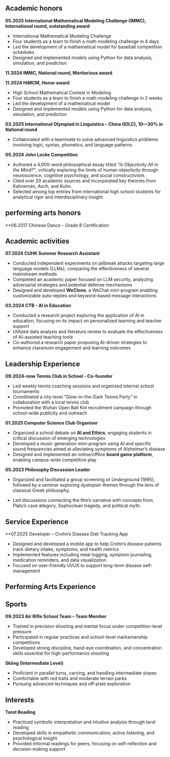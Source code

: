 ## Academic honors 
**05.2025 International Mathematical Modeling Challenge (IMMC), International round,  outstanding award**
- International Mathematical Modeling Challenge 
- Four students as a team to finish a math modeling challenge in 4 days
- Led the development of a mathematical model for baseball competition schedules
- Designed and implemented models using Python for data analysis, simulation, and prediction
  
**11.2024 IMMC, National round, Meritorious award**

**11.2024 HiMCM, Honor award**
- High School Mathematical Contest in Modeling
- Four students as a team to finish a math modeling challenge in 2 weeks
- Led the development of a mathematical model
- Designed and implemented models using Python for data analysis, simulation, and prediction

**03.2025  International Olympiad in Linguistics – China (IOLC), 10—30% in National round**
- Collaborated with a teammate to solve advanced linguistics problems involving logic, syntax, phonetics, and language patterns

**05.2024 John Locke Competition**
- Authored a 4,000-word philosophical essay titled _“Is Objectivity All in the Mind?”_, critically exploring the limits of human objectivity through neuroscience, cognitive psychology, and social constructivism.
- Cited over 20 academic sources and incorporated key theories from Kahneman, Asch, and Kuhn.
- Selected among top entries from international high school students for analytical rigor and interdisciplinary insight.

## performing arts honors
**06.2017 Chinese Dance - Grade 8 Certification

## Academic activities
**07.2024 CUHK Summer Research Assistant**
- Conducted independent experiments on jailbreak attacks targeting large language models (LLMs), comparing the effectiveness of several mainstream methods
- Completed an academic paper focused on LLM security, analyzing adversarial strategies and potential defense mechanisms
- Designed and developed **WeClone**, a WeChat mini-program enabling customizable auto-replies and keyword-based message interactions

**03.2024 CTB - AI in Education**
- Conducted a research project exploring the application of AI in education, focusing on its impact on personalized learning and teacher support
- Utilized data analysis and literature review to evaluate the effectiveness of AI-assisted teaching tools
- Co-authored a research paper proposing AI-driven strategies to enhance classroom engagement and learning outcomes

## Leadership Experience
**09.2024-now Tennis Club in School - Co-founder**
- Led weekly tennis coaching sessions and organized internal school tournaments
- Coordinated a city-level “Glow-in-the-Dark Tennis Party” in collaboration with a local tennis club
- Promoted the Wuhan Open Ball Kid recruitment campaign through school-wide publicity and outreach

**01.2025 Computer Science Club Organiser**
- Organized a school debate on **AI and Ethics**, engaging students in critical discussion of emerging technologies
- Developed a music generation mini-program using AI and specific sound frequencies aimed at alleviating symptoms of Alzheimer’s disease
- Designed and implemented an online/offline **board game platform**, enabling campus-wide competitive play

**05.2023 Philosophy Discussion Leader**
- Organized and facilitated a group screening of _Underground_ (1995), followed by a seminar exploring dystopian themes through the lens of classical Greek philosophy.
    
- Led discussions connecting the film’s narrative with concepts from Plato’s cave allegory, Sophoclean tragedy, and political myth.
## Service Experience
**07.2025 Developer – Crohn’s Disease Diet Tracking App
- Designed and developed a mobile app to help Crohn’s disease patients track dietary intake, symptoms, and health metrics
- Implemented features including meal logging, symptom journaling, medication reminders, and data visualization
- Focused on user-friendly UI/UX to support long-term disease self-management

## Performing Arts Experience
## Sports
**09.2023 Air Rifle School Team – Team Member**
- Trained in precision shooting and mental focus under competition-level pressure
- Participated in regular practices and school-level marksmanship competitions
- Developed strong discipline, hand-eye coordination, and concentration skills essential for high-performance shooting

**Skiing (Intermediate Level)**
- Proficient in parallel turns, carving, and handling intermediate slopes
- Comfortable with red trails and moderate terrain parks
- Pursuing advanced techniques and off-piste exploration

## Interests
**Tarot Reading**
- Practiced symbolic interpretation and intuitive analysis through tarot reading    
- Developed skills in empathetic communication, active listening, and psychological insight
- Provided informal readings for peers, focusing on self-reflection and decision-making support


